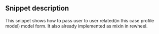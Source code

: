 Snippet description
-------------------

This snippet shows how to pass user to user related(in this case profile model) model form.
It also already implemented as mixin in rewheel.